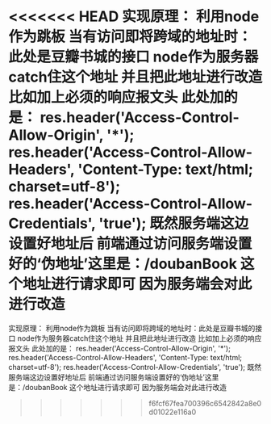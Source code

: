 <<<<<<< HEAD
实现原理：
利用node作为跳板 
当有访问即将跨域的地址时：此处是豆瓣书城的接口
node作为服务器catch住这个地址
并且把此地址进行改造
比如加上必须的响应报文头
此处加的是：
res.header('Access-Control-Allow-Origin', '*');
res.header('Access-Control-Allow-Headers', 'Content-Type: text/html; charset=utf-8');
res.header('Access-Control-Allow-Credentials', 'true');
既然服务端这边设置好地址后
前端通过访问服务端设置好的‘伪地址’这里是：/doubanBook 这个地址进行请求即可
因为服务端会对此进行改造
=======
实现原理：
利用node作为跳板 
当有访问即将跨域的地址时：此处是豆瓣书城的接口
node作为服务器catch住这个地址
并且把此地址进行改造
比如加上必须的响应报文头
此处加的是：
res.header('Access-Control-Allow-Origin', '*');
res.header('Access-Control-Allow-Headers', 'Content-Type: text/html; charset=utf-8');
res.header('Access-Control-Allow-Credentials', 'true');
既然服务端这边设置好地址后
前端通过访问服务端设置好的‘伪地址’这里是：/doubanBook 这个地址进行请求即可
因为服务端会对此进行改造
>>>>>>> f6fcf67fea700396c6542842a8e0d01022e116a0
